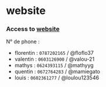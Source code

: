 # website

### Access to [website](https://info-ormatique.github.io/website/index.html)

<!-- NE JAMAIS MODIFIER CE FICHIER, CORDIALEMENT @loulou123546 -->

N° de phone : 

- florentin : `0787202165` / @floflo37
- valentin : `0603126900` / @valou-21
- mathys : `0624393115` / @mathyyg
- quentin : `0672764283` / @mamiegato
- louis : `0602361277` / @loulou123546
